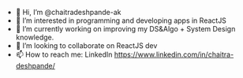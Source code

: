 - 👋 Hi, I’m @chaitradeshpande-ak
- 👀 I’m interested in programming and developing apps in ReactJS
- 🌱 I’m currently working on improving my DS&Algo + System Design knowledge.
- 💞️ I’m looking to collaborate on ReactJS dev
- 📫 How to reach me: LinkedIn https://www.linkedin.com/in/chaitra-deshpande/

<!---
chaitradeshpande-ak/chaitradeshpande-ak is a ✨ special ✨ repository because its `README.md` (this file) appears on your GitHub profile.
You can click the Preview link to take a look at your changes.
--->
